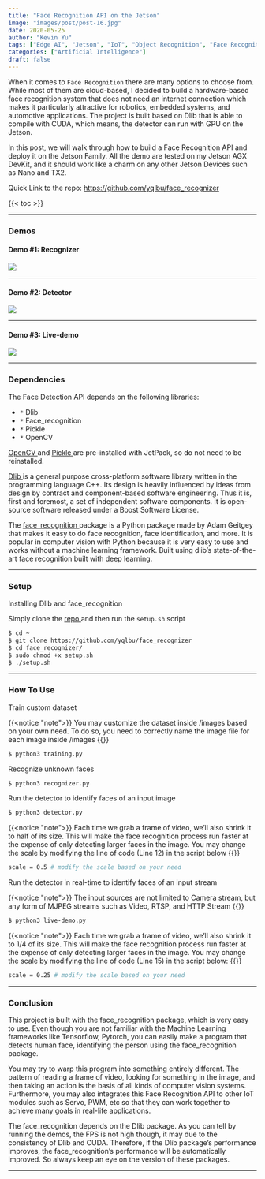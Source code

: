 ```yaml
---
title: "Face Recognition API on the Jetson"
image: "images/post/post-16.jpg"
date: 2020-05-25
author: "Kevin Yu"
tags: ["Edge AI", "Jetson", "IoT", "Object Recognition", "Face Recognition"]
categories: ["Artificial Intelligence"]
draft: false
---
```


When it comes to `Face Recognition` there are many options to choose from. While most of them are cloud-based, I decided to build a hardware-based face recognition system that does not need an internet connection which makes it particularly attractive for robotics, embedded systems, and automotive applications. The project is built based on Dlib that is able to compile with CUDA, which means, the detector can run with GPU on the Jetson.

In this post, we will walk through how to build a Face Recognition API and deploy it on the Jetson Family. All the demo are tested on my Jetson AGX DevKit, and it should work like a charm on any other Jetson Devices such as Nano and TX2.

Quick Link to the repo: https://github.com/yqlbu/face_recognizer

{{< toc >}}

---

### Demos

#### Demo #1: Recognizer

![](https://objectstorage.ap-tokyo-1.oraclecloud.com/n/nrmjjlvckvsb/b/blog-content-20211009/o/post-16-recognizer-2048x766.png)

---

#### Demo #2: Detector

![](https://objectstorage.ap-tokyo-1.oraclecloud.com/n/nrmjjlvckvsb/b/blog-content-20211009/o/post-16-detector-1-2048x718.png)

---

#### Demo #3: Live-demo

![](https://objectstorage.ap-tokyo-1.oraclecloud.com/n/nrmjjlvckvsb/b/blog-content-20211009/o/post-16-live-demo.gif)

---

### Dependencies

The Face Detection API depends on the following libraries:

- `*` Dlib
- `*` Face_recognition
- `*` Pickle
- `*` OpenCV

[ OpenCV ](https://opencv.org/) and [ Pickle ](https://docs.python.org/3/library/pickle.html) are pre-installed with JetPack, so do not need to be reinstalled.

[ Dlib ](http://dlib.net/) is a general purpose cross-platform software library written in the programming language C++. Its design is heavily influenced by ideas from design by contract and component-based software engineering. Thus it is, first and foremost, a set of independent software components. It is open-source software released under a Boost Software License.

The [ face_recognition ](https://pythonhosted.org/face_recognition/readme.html) package is a Python package made by Adam Geitgey that makes it easy to do face recognition, face identification, and more. It is popular in computer vision with Python because it is very easy to use and works without a machine learning framework. Built using dlib’s state-of-the-art face recognition built with deep learning.

---

### Setup

Installing Dlib and face_recognition

Simply clone the [ repo ](https://github.com/yqlbu/face_recognizer) and then run the `setup.sh` script

```bash
$ cd ~
$ git clone https://github.com/yqlbu/face_recognizer
$ cd face_recognizer/
$ sudo chmod +x setup.sh
$ ./setup.sh
```

---

### How To Use

Train custom dataset

{{<notice "note">}}
You may customize the dataset inside /images based on your own need. To do so, you need to correctly name the image file for each image inside /images
{{</notice>}}

```bash
$ python3 training.py
```

Recognize unknown faces

```bash
$ python3 recognizer.py
```

Run the detector to identify faces of an input image

```bash
$ python3 detector.py
```

{{<notice "note">}}
Each time we grab a frame of video, we’ll also shrink it to half of its size. This will make the face recognition process run faster at the expense of only detecting larger faces in the image. You may change the scale by modifying the line of code (Line 12) in the script below
{{</notice>}}

```bash
scale = 0.5 # modify the scale based on your need
```

Run the detector in real-time to identify faces of an input stream

{{<notice "note">}}
The input sources are not limited to Camera stream, but any form of MJPEG streams such as Video, RTSP, and HTTP Stream
{{</notice>}}

```bash
$ python3 live-demo.py
```

{{<notice "note">}}
Each time we grab a frame of video, we’ll also shrink it to 1/4 of its size. This will make the face recognition process run faster at the expense of only detecting larger faces in the image. You may change the scale by modifying the line of code (Line 15) in the script below:
{{</notice>}}

```bash
scale = 0.25 # modify the scale based on your need
```

---

### Conclusion

This project is built with the face_recognition package, which is very easy to use. Even though you are not familiar with the Machine Learning frameworks like Tensorflow, Pytorch, you can easily make a program that detects human face, identifying the person using the face_recognition package.

You may try to warp this program into something entirely different. The pattern of reading a frame of video, looking for something in the image, and then taking an action is the basis of all kinds of computer vision systems. Furthermore, you may also integrates this Face Recognition API to other IoT modules such as Servo, PWM, etc so that they can work together to achieve many goals in real-life applications.

The face_recognition depends on the Dlib package. As you can tell by running the demos, the FPS is not high though, it may due to the consistency of Dlib and CUDA. Therefore, if the Dlib package’s performance improves, the face_recognition’s performance will be automatically improved. So always keep an eye on the version of these packages.

---
